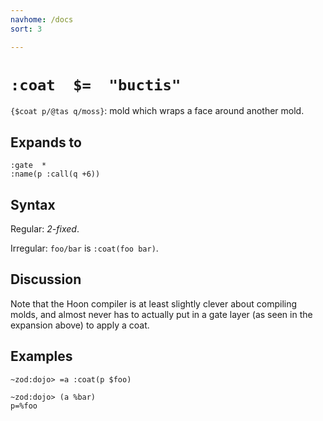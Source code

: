 ```yaml
---
navhome: /docs
sort: 3

---
```


# `:coat  $=  "buctis"`

`{$coat p/@tas q/moss}`: mold which wraps a face around another mold.

## Expands to

```
:gate  *
:name(p :call(q +6))
```

## Syntax

Regular: *2-fixed*.

Irregular: `foo/bar` is `:coat(foo bar)`.

## Discussion

Note that the Hoon compiler is at least slightly clever about
compiling molds, and almost never has to actually put in a gate
layer (as seen in the expansion above) to apply a coat.

## Examples

```
~zod:dojo> =a :coat(p $foo)

~zod:dojo> (a %bar)
p=%foo
```
